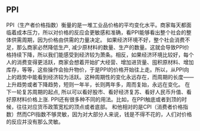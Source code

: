 ## PPI
PPI（生产者价格指数）衡量的是一堆工业品价格的平均变化水平。商家每天都面临着成本压力，所以对价格的反应会更敏感和准确，看PPI能够看出整个社会的整体供需周期，因为价格由供需的力量决定。
如果经济环境不好，整个社会消费不足，那么商家必然降低生产, 减少原材料的数量、生产的数量。这就会导致PPI价格持续下降，所以我们能感受到经济较为萧条。相反，如果经济环境比较好，每个人的消费变得更活跃，商家会想着开始扩大经营、增加进货量、囤积原材料、增加库存，等等，这些操作会抬升物价，于是PPI的价格开始往上走。所以，从PPI向上的趋势中能看到经济较为活跃。这种周期性的变化永远存在，而周期的长度——上升趋势或者下降趋势，短则一年半，长则两年多，周而复始，永远在变化。
在下一轮复苏周期的起点, 所以可以看好股市、看好经济复苏、看好人民币升值、看好原材料价格上涨.
PPI还有很多种不同的用法。比如，在PPI触底或者到顶的时候，往往对应货币政策宽松的顶点或者底部。
和他相对的是CPI（消费者价格指数）然而CPI指数不够灵敏，因为对大部分人来说，钱是不得不花的，人们对价格的反应并没有那么灵敏。